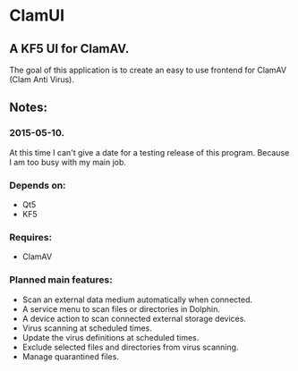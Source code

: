 # ClamUI
## A KF5 UI for ClamAV.

The goal of this application is to create an easy to use frontend for ClamAV (Clam Anti Virus).

## Notes:
### 2015-05-10.
At this time I can't give a date for a testing release of this program.
Because I am too busy with my main job.

### Depends on:
- Qt5
- KF5

### Requires:
- ClamAV

### Planned main features:
- Scan an external data medium automatically when connected.
- A service menu to scan files or directories in Dolphin.
- A device action to scan connected external storage devices.
- Virus scanning at scheduled times.
- Update the virus definitions at scheduled times.
- Exclude selected files and directories from virus scanning.
- Manage quarantined files.

